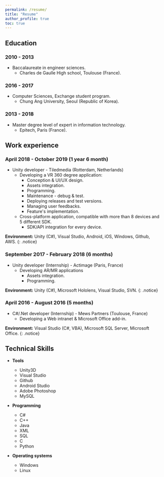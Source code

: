 ```yaml
---
permalink: /resume/
title: "Resume"
author_profile: true
toc: true
---
```


## Education
### 2010 - 2013
* Baccalaureate in engineer sciences.
    * Charles de Gaulle High school, Toulouse (France).

### 2016 - 2017
* Computer Sciences, Exchange student program.
    * Chung Ang University, Seoul (Republic of Korea).

### 2013 - 2018
* Master degree level of expert in information technology.
    * Epitech, Paris (France).

## Work experience
### April 2018 - October 2019 (1 year 6 month)
* Unity developer - Tiledmedia (Rotterdam, Netherlands)
    * Developing a VR 360 degree application:
        * Conception & UI/UX design.
        * Assets integration.
        * Programming.
        * Maintenance - debug & test.
        * Deploying releases and test versions.
        * Managing user feedbacks.
        * Feature's implementation.
    * Cross-platform application, compatible with more than 8 devices and 5 different SDK.
        * SDK/API integration for every device.

**Environment:** Unity (C#), Visual Studio, Android, iOS, Windows, Github, AWS.
{: .notice}

### September 2017 - February 2018 (6 months)
* Unity developer (Internship) - Actimage (Paris, France)
    * Developing AR/MR applications
        * Assets integration.
        * Programming.

**Environment:** Unity (C#), Microsoft Hololens, Visual Studio, SVN.
{: .notice}

### April 2016 - August 2016 (5 months)
* C#/.Net developer (Internship) - Mews Partners (Toulouse, France)
    * Developing a Web intranet & Microsoft Office add-in.

**Environment:** Visual Studio (C#, VBA), Microsoft SQL Server, Microsoft Office.
{: .notice}

  
## Technical Skills
* **Tools**
    * Unity3D
    * Visual Studio
    * Github
    * Android Studio
    * Adobe Photoshop
    * MySQL

* **Programming**
    * C#
    * C++
    * Java
    * XML
    * SQL
    * C
    * Python

* **Operating systems**
    * Windows
    * Linux